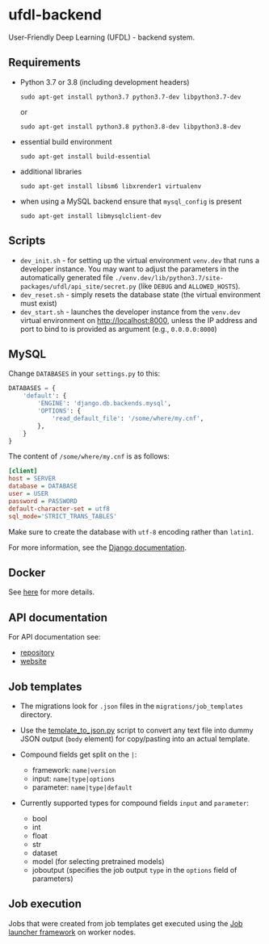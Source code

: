 # ufdl-backend
User-Friendly Deep Learning (UFDL) - backend system.

## Requirements

* Python 3.7 or 3.8 (including development headers)

  ```commandline
  sudo apt-get install python3.7 python3.7-dev libpython3.7-dev
  ```

  or

  ```commandline
  sudo apt-get install python3.8 python3.8-dev libpython3.8-dev
  ```

* essential build environment

  ```commandline
  sudo apt-get install build-essential
  ```

* additional libraries

  ```commandline
  sudo apt-get install libsm6 libxrender1 virtualenv
  ```

* when using a MySQL backend ensure that `mysql_config` is present

  ```commandline
  sudo apt-get install libmysqlclient-dev
  ```


## Scripts

* `dev_init.sh` - for setting up the virtual environment `venv.dev` that runs a
  developer instance. You may want to adjust the parameters in the automatically 
  generated file `./venv.dev/lib/python3.7/site-packages/ufdl/api_site/secret.py`
  (like `DEBUG` and `ALLOWED_HOSTS`).
* `dev_reset.sh` - simply resets the database state (the virtual environment must exist)
* `dev_start.sh` - launches the developer instance from the `venv.dev` virtual
  environment on [http://localhost:8000](http://localhost:8000), unless the IP
  address and port to bind to is provided as argument (e.g., `0.0.0.0:8000`)


## MySQL

Change `DATABASES` in your `settings.py` to this:  

```python
DATABASES = {
    'default': {
        'ENGINE': 'django.db.backends.mysql',
        'OPTIONS': {
            'read_default_file': '/some/where/my.cnf',
        },
    }
}
```

The content of `/some/where/my.cnf` is as follows:

```ini
[client]
host = SERVER
database = DATABASE
user = USER
password = PASSWORD
default-character-set = utf8
sql_mode='STRICT_TRANS_TABLES'
```

Make sure to create the database with `utf-8` encoding rather than `latin1`.

For more information, see the [Django documentation](https://docs.djangoproject.com/en/3.1/ref/databases/#mysql-notes).


## Docker

See [here](docker/README.md) for more details.


## API documentation

For API documentation see:
* [repository](https://github.com/waikato-ufdl/ufdl-api)
* [website](https://waikato-ufdl.github.io/ufdl-api/)


## Job templates

* The migrations look for `.json` files in the `migrations/job_templates` directory.
* Use the [template_to_json.py](ufdl/core_app/migrations/job_templates/raw/template_to_json.py)
  script to convert any text file into dummy JSON output (`body` element) for copy/pasting into an
  actual template.
* Compound fields get split on the `|`:

  * framework: `name|version`
  * input: `name|type|options`
  * parameter: `name|type|default`
  
* Currently supported types for compound fields `input` and `parameter`:
  
  * bool
  * int
  * float
  * str
  * dataset
  * model (for selecting pretrained models)
  * joboutput (specifies the job output `type` in the `options` field of parameters)


## Job execution

Jobs that were created from job templates get executed using the 
[Job launcher framework](https://github.com/waikato-ufdl/ufdl-job-launcher) 
on worker nodes.
